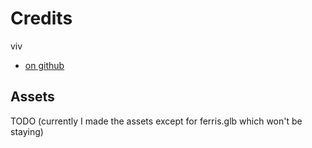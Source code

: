 # Credits

viv

- [on github](https://github.com/vivlim)

## Assets

TODO (currently I made the assets except for ferris.glb which won't be staying)
